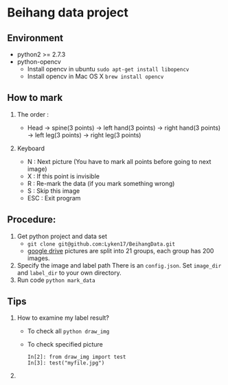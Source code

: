 # Beihang data project

## Environment
* python2 >= 2.7.3
* python-opencv
    * Install opencv in ubuntu ```sudo apt-get install libopencv```
    * Install opencv in Mac OS X ```brew install opencv```

## How to mark
1. The order :
    * Head -> spine(3 points) -> left hand(3 points) -> right hand(3 points) -> left leg(3 points) -> right leg(3 points)

2. Keyboard
    * N : Next picture (You have to mark all points before going to next image)
    * X : If this point is invisible
    * R : Re-mark the data (if you mark something wrong)
    * S : Skip this image
    * ESC : Exit program

## Procedure:
1. Get python project and data set
    * ```git clone git@github.com:Lyken17/BeihangData.git```
    * [google drive](https://drive.google.com/folderview?id=0B3lu5NBSC7pVSV9hM1h5VTV3SW8&usp=sharing)
    pictures are split into 21 groups, each group has 200 images.
2. Specify the image and label path
    There is an `config.json`. Set `image_dir` and `label_dir` to your own directory.
3. Run code
    ```python mark_data```

## Tips
1. How to examine my label result?
    * To check all ```python draw_img```
    * To check specified picture

        ```
        In[2]: from draw_img import test
        In[3]: test("myfile.jpg")
        ```

2. 




